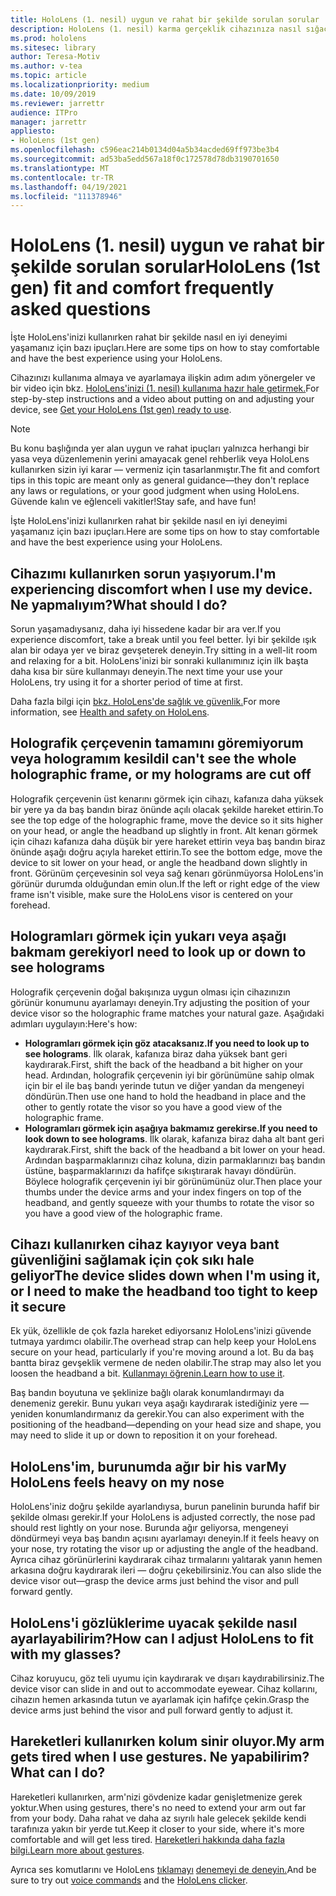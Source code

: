 ```yaml
---
title: HoloLens (1. nesil) uygun ve rahat bir şekilde sorulan sorular
description: HoloLens (1. nesil) karma gerçeklik cihazınıza nasıl sığacakları hakkında sık sorulan soruların yanıtlarını takip edin.
ms.prod: hololens
ms.sitesec: library
author: Teresa-Motiv
ms.author: v-tea
ms.topic: article
ms.localizationpriority: medium
ms.date: 10/09/2019
ms.reviewer: jarrettr
audience: ITPro
manager: jarrettr
appliesto:
- HoloLens (1st gen)
ms.openlocfilehash: c596eac214b0134d04a5b34acded69ff973be3b4
ms.sourcegitcommit: ad53ba5edd567a18f0c172578d78db3190701650
ms.translationtype: MT
ms.contentlocale: tr-TR
ms.lasthandoff: 04/19/2021
ms.locfileid: "111378946"
---
```

# <a name="hololens-1st-gen-fit-and-comfort-frequently-asked-questions"></a><span data-ttu-id="1a6bf-103">HoloLens (1. nesil) uygun ve rahat bir şekilde sorulan sorular</span><span class="sxs-lookup"><span data-stu-id="1a6bf-103">HoloLens (1st gen) fit and comfort frequently asked questions</span></span>

<span data-ttu-id="1a6bf-104">İşte HoloLens'inizi kullanırken rahat bir şekilde nasıl en iyi deneyimi yaşamanız için bazı ipuçları.</span><span class="sxs-lookup"><span data-stu-id="1a6bf-104">Here are some tips on how to stay comfortable and have the best experience using your HoloLens.</span></span>

<span data-ttu-id="1a6bf-105">Cihazınızı kullanıma almaya ve ayarlamaya ilişkin adım adım yönergeler ve bir video için bkz. [HoloLens'inizi (1. nesil) kullanıma hazır hale getirmek.](hololens1-setup.md)</span><span class="sxs-lookup"><span data-stu-id="1a6bf-105">For step-by-step instructions and a video about putting on and adjusting your device, see [Get your HoloLens (1st gen) ready to use](hololens1-setup.md).</span></span>

> [!NOTE]
> <span data-ttu-id="1a6bf-106">Bu konu başlığında yer alan uygun ve rahat ipuçları yalnızca herhangi bir yasa veya düzenlemenin yerini amayacak genel rehberlik veya HoloLens kullanırken sizin iyi karar &mdash; vermeniz için tasarlanmıştır.</span><span class="sxs-lookup"><span data-stu-id="1a6bf-106">The fit and comfort tips in this topic are meant only as general guidance&mdash;they don't replace any laws or regulations, or your good judgment when using HoloLens.</span></span> <span data-ttu-id="1a6bf-107">Güvende kalın ve eğlenceli vakitler!</span><span class="sxs-lookup"><span data-stu-id="1a6bf-107">Stay safe, and have fun!</span></span>

<span data-ttu-id="1a6bf-108">İşte HoloLens'inizi kullanırken rahat bir şekilde nasıl en iyi deneyimi yaşamanız için bazı ipuçları.</span><span class="sxs-lookup"><span data-stu-id="1a6bf-108">Here are some tips on how to stay comfortable and have the best experience using your HoloLens.</span></span>

## <a name="im-experiencing-discomfort-when-i-use-my-device-what-should-i-do"></a><span data-ttu-id="1a6bf-109">Cihazımı kullanırken sorun yaşıyorum.</span><span class="sxs-lookup"><span data-stu-id="1a6bf-109">I'm experiencing discomfort when I use my device.</span></span> <span data-ttu-id="1a6bf-110">Ne yapmalıyım?</span><span class="sxs-lookup"><span data-stu-id="1a6bf-110">What should I do?</span></span>

<span data-ttu-id="1a6bf-111">Sorun yaşamadıysanız, daha iyi hissedene kadar bir ara ver.</span><span class="sxs-lookup"><span data-stu-id="1a6bf-111">If you experience discomfort, take a break until you feel better.</span></span> <span data-ttu-id="1a6bf-112">İyi bir şekilde ışık alan bir odaya yer ve biraz gevşeterek deneyin.</span><span class="sxs-lookup"><span data-stu-id="1a6bf-112">Try sitting in a well-lit room and relaxing for a bit.</span></span> <span data-ttu-id="1a6bf-113">HoloLens'inizi bir sonraki kullanımınız için ilk başta daha kısa bir süre kullanmayı deneyin.</span><span class="sxs-lookup"><span data-stu-id="1a6bf-113">The next time your use your HoloLens, try using it for a shorter period of time at first.</span></span>

<span data-ttu-id="1a6bf-114">Daha fazla bilgi için [bkz. HoloLens'de sağlık ve güvenlik.](https://go.microsoft.com/fwlink/p/?LinkId=746661)</span><span class="sxs-lookup"><span data-stu-id="1a6bf-114">For more information, see [Health and safety on HoloLens](https://go.microsoft.com/fwlink/p/?LinkId=746661).</span></span>

## <a name="i-cant-see-the-whole-holographic-frame-or-my-holograms-are-cut-off"></a><span data-ttu-id="1a6bf-115">Holografik çerçevenin tamamını göremiyorum veya hologramım kesildi</span><span class="sxs-lookup"><span data-stu-id="1a6bf-115">I can't see the whole holographic frame, or my holograms are cut off</span></span>

<span data-ttu-id="1a6bf-116">Holografik çerçevenin üst kenarını görmek için cihazı, kafanıza daha yüksek bir yere ya da baş bandın biraz önünde açılı olacak şekilde hareket ettirin.</span><span class="sxs-lookup"><span data-stu-id="1a6bf-116">To see the top edge of the holographic frame, move the device so it sits higher on your head, or angle the headband up slightly in front.</span></span> <span data-ttu-id="1a6bf-117">Alt kenarı görmek için cihazı kafanıza daha düşük bir yere hareket ettirin veya baş bandın biraz önünde aşağı doğru açıyla hareket ettirin.</span><span class="sxs-lookup"><span data-stu-id="1a6bf-117">To see the bottom edge, move the device to sit lower on your head, or angle the headband down slightly in front.</span></span> <span data-ttu-id="1a6bf-118">Görünüm çerçevesinin sol veya sağ kenarı görünmüyorsa HoloLens'in görünür durumda olduğundan emin olun.</span><span class="sxs-lookup"><span data-stu-id="1a6bf-118">If the left or right edge of the view frame isn't visible, make sure the HoloLens visor is centered on your forehead.</span></span>

## <a name="i-need-to-look-up-or-down-to-see-holograms"></a><span data-ttu-id="1a6bf-119">Hologramları görmek için yukarı veya aşağı bakmam gerekiyor</span><span class="sxs-lookup"><span data-stu-id="1a6bf-119">I need to look up or down to see holograms</span></span>

<span data-ttu-id="1a6bf-120">Holografik çerçevenin doğal bakışınıza uygun olması için cihazınızın görünür konumunu ayarlamayı deneyin.</span><span class="sxs-lookup"><span data-stu-id="1a6bf-120">Try adjusting the position of your device visor so the holographic frame matches your natural gaze.</span></span> <span data-ttu-id="1a6bf-121">Aşağıdaki adımları uygulayın:</span><span class="sxs-lookup"><span data-stu-id="1a6bf-121">Here's how:</span></span>

- <span data-ttu-id="1a6bf-122">**Hologramları görmek için göz atacaksanız.**</span><span class="sxs-lookup"><span data-stu-id="1a6bf-122">**If you need to look up to see holograms**.</span></span> <span data-ttu-id="1a6bf-123">İlk olarak, kafanıza biraz daha yüksek bant geri kaydırarak.</span><span class="sxs-lookup"><span data-stu-id="1a6bf-123">First, shift the back of the headband a bit higher on your head.</span></span> <span data-ttu-id="1a6bf-124">Ardından, holografik çerçevenin iyi bir görünümüne sahip olmak için bir el ile baş bandı yerinde tutun ve diğer yandan da mengeneyi döndürün.</span><span class="sxs-lookup"><span data-stu-id="1a6bf-124">Then use one hand to hold the headband in place and the other to gently rotate the visor so you have a good view of the holographic frame.</span></span>
- <span data-ttu-id="1a6bf-125">**Hologramları görmek için aşağıya bakmamız gerekirse.**</span><span class="sxs-lookup"><span data-stu-id="1a6bf-125">**If you need to look down to see holograms**.</span></span> <span data-ttu-id="1a6bf-126">İlk olarak, kafanıza biraz daha alt bant geri kaydırarak.</span><span class="sxs-lookup"><span data-stu-id="1a6bf-126">First, shift the back of the headband a bit lower on your head.</span></span> <span data-ttu-id="1a6bf-127">Ardından başparmaklarınızı cihaz koluna, dizin parmaklarınızı baş bandın üstüne, başparmaklarınızı da hafifçe sıkıştırarak havayı döndürün. Böylece holografik çerçevenin iyi bir görünümünüz olur.</span><span class="sxs-lookup"><span data-stu-id="1a6bf-127">Then place your thumbs under the device arms and your index fingers on top of the headband, and gently squeeze with your thumbs to rotate the visor so you have a good view of the holographic frame.</span></span>

## <a name="the-device-slides-down-when-im-using-it-or-i-need-to-make-the-headband-too-tight-to-keep-it-secure"></a><span data-ttu-id="1a6bf-128">Cihazı kullanırken cihaz kayıyor veya bant güvenliğini sağlamak için çok sıkı hale geliyor</span><span class="sxs-lookup"><span data-stu-id="1a6bf-128">The device slides down when I'm using it, or I need to make the headband too tight to keep it secure</span></span>

<span data-ttu-id="1a6bf-129">Ek yük, özellikle de çok fazla hareket ediyorsanız HoloLens'inizi güvende tutmaya yardımcı olabilir.</span><span class="sxs-lookup"><span data-stu-id="1a6bf-129">The overhead strap can help keep your HoloLens secure on your head, particularly if you're moving around a lot.</span></span> <span data-ttu-id="1a6bf-130">Bu da baş bantta biraz gevşeklik vermene de neden olabilir.</span><span class="sxs-lookup"><span data-stu-id="1a6bf-130">The strap may also let you loosen the headband a bit.</span></span> <span data-ttu-id="1a6bf-131">[Kullanmayı öğrenin.](hololens1-setup.md#adjust-fit)</span><span class="sxs-lookup"><span data-stu-id="1a6bf-131">[Learn how to use it](hololens1-setup.md#adjust-fit).</span></span>

<span data-ttu-id="1a6bf-132">Baş bandın boyutuna ve şeklinize bağlı olarak konumlandırmayı da denemeniz gerekir. Bunu yukarı veya aşağı kaydırarak istediğiniz yere &mdash; yeniden konumlandırmanız da gerekir.</span><span class="sxs-lookup"><span data-stu-id="1a6bf-132">You can also experiment with the positioning of the headband&mdash;depending on your head size and shape, you may need to slide it up or down to reposition it on your forehead.</span></span>

## <a name="my-hololens-feels-heavy-on-my-nose"></a><span data-ttu-id="1a6bf-133">HoloLens'im, burunumda ağır bir his var</span><span class="sxs-lookup"><span data-stu-id="1a6bf-133">My HoloLens feels heavy on my nose</span></span>

<span data-ttu-id="1a6bf-134">HoloLens'iniz doğru şekilde ayarlandıysa, burun panelinin burunda hafif bir şekilde olması gerekir.</span><span class="sxs-lookup"><span data-stu-id="1a6bf-134">If your HoloLens is adjusted correctly, the nose pad should rest lightly on your nose.</span></span> <span data-ttu-id="1a6bf-135">Burunda ağır geliyorsa, mengeneyi döndürmeyi veya baş bandın açısını ayarlamayı deneyin.</span><span class="sxs-lookup"><span data-stu-id="1a6bf-135">If it feels heavy on your nose, try rotating the visor up or adjusting the angle of the headband.</span></span> <span data-ttu-id="1a6bf-136">Ayrıca cihaz görünürlerini kaydırarak cihaz tırmalarını yalıtarak yanın hemen arkasına doğru kaydırarak ileri &mdash; doğru çekebilirsiniz.</span><span class="sxs-lookup"><span data-stu-id="1a6bf-136">You can also slide the device visor out&mdash;grasp the device arms just behind the visor and pull forward gently.</span></span>

## <a name="how-can-i-adjust-hololens-to-fit-with-my-glasses"></a><span data-ttu-id="1a6bf-137">HoloLens'i gözlüklerime uyacak şekilde nasıl ayarlayabilirim?</span><span class="sxs-lookup"><span data-stu-id="1a6bf-137">How can I adjust HoloLens to fit with my glasses?</span></span>

<span data-ttu-id="1a6bf-138">Cihaz koruyucu, göz teli uyumu için kaydırarak ve dışarı kaydırabilirsiniz.</span><span class="sxs-lookup"><span data-stu-id="1a6bf-138">The device visor can slide in and out to accommodate eyewear.</span></span> <span data-ttu-id="1a6bf-139">Cihaz kollarını, cihazın hemen arkasında tutun ve ayarlamak için hafifçe çekin.</span><span class="sxs-lookup"><span data-stu-id="1a6bf-139">Grasp the device arms just behind the visor and pull forward gently to adjust it.</span></span>

## <a name="my-arm-gets-tired-when-i-use-gestures-what-can-i-do"></a><span data-ttu-id="1a6bf-140">Hareketleri kullanırken kolum sinir oluyor.</span><span class="sxs-lookup"><span data-stu-id="1a6bf-140">My arm gets tired when I use gestures.</span></span> <span data-ttu-id="1a6bf-141">Ne yapabilirim?</span><span class="sxs-lookup"><span data-stu-id="1a6bf-141">What can I do?</span></span>

<span data-ttu-id="1a6bf-142">Hareketleri kullanırken, arm'nizi gövdenize kadar genişletmenize gerek yoktur.</span><span class="sxs-lookup"><span data-stu-id="1a6bf-142">When using gestures, there's no need to extend your arm out far from your body.</span></span> <span data-ttu-id="1a6bf-143">Daha rahat ve daha az sıyrılı hale gelecek şekilde kendi tarafınıza yakın bir yerde tut.</span><span class="sxs-lookup"><span data-stu-id="1a6bf-143">Keep it closer to your side, where it's more comfortable and will get less tired.</span></span> <span data-ttu-id="1a6bf-144">[Hareketleri hakkında daha fazla bilgi.](hololens1-basic-usage.md#use-hololens-with-your-hands)</span><span class="sxs-lookup"><span data-stu-id="1a6bf-144">[Learn more about gestures](hololens1-basic-usage.md#use-hololens-with-your-hands).</span></span>

<span data-ttu-id="1a6bf-145">Ayrıca ses komutlarını ve HoloLens [tıklamayı](hololens-cortana.md) [denemeyi de deneyin.](hololens1-clicker.md)</span><span class="sxs-lookup"><span data-stu-id="1a6bf-145">And be sure to try out [voice commands](hololens-cortana.md) and the [HoloLens clicker](hololens1-clicker.md).</span></span>

